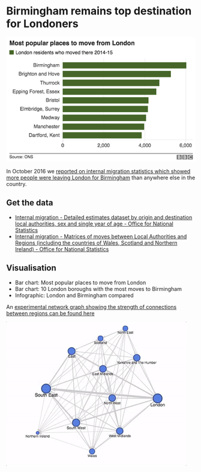# Birmingham remains top destination for Londoners

![](https://raw.githubusercontent.com/BBC-Data-Unit/internal-migration-london/master/Most%20popular%20places%20to%20move%20from%20London.png)

In October 2016 we [reported on internal migration statistics which showed more people were leaving London for Birmingham](http://www.bbc.co.uk/news/uk-england-37385265) than anywhere else in the country.

## Get the data

* [Internal migration - Detailed estimates dataset by origin and destination local authorities, sex and single year of age - Office for National Statistics](https://www.ons.gov.uk/peoplepopulationandcommunity/populationandmigration/migrationwithintheuk/datasets/internalmigrationbyoriginanddestinationlocalauthoritiessexandsingleyearofagedetailedestimatesdataset)
* [Internal migration - Matrices of moves between Local Authorities and Regions (including the countries of Wales, Scotland and Northern Ireland) - Office for National Statistics](https://www.ons.gov.uk/peoplepopulationandcommunity/populationandmigration/migrationwithintheuk/datasets/matricesofinternalmigrationmovesbetweenlocalauthoritiesandregionsincludingthecountriesofwalesscotlandandnorthernireland)

## Visualisation

* Bar chart: Most popular places to move from London
* Bar chart: 10 London boroughs with the most moves to Birmingham
* Infographic: London and Birmingham compared

An [experimental network graph showing the strength of connections between regions can be found here](https://fusiontables.googleusercontent.com/embedviz?containerId=googft-gviz-canvas&viz=GVIZ&t=GRAPH&gc=false&gd=true&sdb=1&rmax=100000&q=select+col0,+col1,+col2+from+1W6G1UJAmWTirUbJgMNmwU8JpDNw346K7pKIW2unT&qrs=+where+col0+%3E%3D+&qre=+and+col0+%3C%3D+&qe&uiversion=2&state=%7B%22ps%22:%221_7_-1e_1_6_l_-5_8_-v_-k_5_-x_p_1_-8_-5_3_-e_e_4_-3_-q_2_8_l_9_-k_-13_a_-f_x_0_1_13_b_-1j_-r_%22,%22cx%22:7.539677225572175,%22cy%22:-3.055784814765822,%22sw%22:607.9921586076417,%22sh%22:258.35799106228035,%22z%22:1.99812876666846%7D&gco_forceIFrame=true&gco_hasLabelsColumn=true&width=800&height=500)

![](https://raw.githubusercontent.com/BBC-Data-Unit/internal-migration-london/master/internal_migration.gif)
